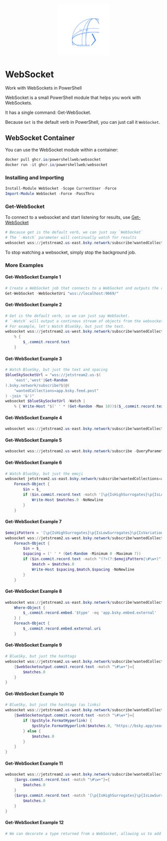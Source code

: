 <div align='center'>
    <img alt='WebSocket Logo (Animated)' style='width:33%' src='Assets/WebSocket-Animated.svg' />
</div>

# WebSocket

Work with WebSockets in PowerShell

WebSocket is a small PowerShell module that helps you work with WebSockets.

It has a single command:  Get-WebSocket.

Because `Get` is the default verb in PowerShell, you can just call it `WebSocket`.

## WebSocket Container

You can use the WebSocket module within a container:

~~~powershell
docker pull ghcr.io/powershellweb/websocket
docker run -it ghcr.io/powershellweb/websocket
~~~

### Installing and Importing

~~~PowerShell
Install-Module WebSocket -Scope CurrentUser -Force
Import-Module WebSocket -Force -PassThru
~~~

### Get-WebSocket

To connect to a websocket and start listening for results, use [Get-WebSocket](Get-WebSocket.md)

~~~PowerShell
# Because get is the default verb, we can just say `WebSocket`
# The `-Watch` parameter will continually watch for results
websocket wss://jetstream2.us-east.bsky.network/subscribe?wantedCollections=app.bsky.feed.post -Watch
~~~

To stop watching a websocket, simply stop the background job.

### More Examples

#### Get-WebSocket Example 1

~~~powershell
# Create a WebSocket job that connects to a WebSocket and outputs the results.
Get-WebSocket -WebSocketUri "wss://localhost:9669/"
~~~
 #### Get-WebSocket Example 2

~~~powershell
# Get is the default verb, so we can just say WebSocket.
# `-Watch` will output a continous stream of objects from the websocket.
# For example, let's Watch BlueSky, but just the text.        
websocket wss://jetstream2.us-west.bsky.network/subscribe?wantedCollections=app.bsky.feed.post -Watch |
    % { 
        $_.commit.record.text
    }
~~~
 #### Get-WebSocket Example 3

~~~powershell
# Watch BlueSky, but just the text and spacing
$blueSkySocketUrl = "wss://jetstream2.us-$(
    'east','west'|Get-Random
).bsky.network/subscribe?$(@(
    "wantedCollections=app.bsky.feed.post"
) -join '&')"
websocket $blueSkySocketUrl -Watch | 
    % { Write-Host "$(' ' * (Get-Random -Max 10))$($_.commit.record.text)$($(' ' * (Get-Random -Max 10)))"}
~~~
 #### Get-WebSocket Example 4

~~~powershell
websocket wss://jetstream2.us-east.bsky.network/subscribe?wantedCollections=app.bsky.feed.post
~~~
 #### Get-WebSocket Example 5

~~~powershell
websocket wss://jetstream2.us-west.bsky.network/subscribe -QueryParameter @{ wantedCollections = 'app.bsky.feed.post' } -Max 1 -Debug
~~~
 #### Get-WebSocket Example 6

~~~powershell
# Watch BlueSky, but just the emoji
websocket jetstream2.us-east.bsky.network/subscribe?wantedCollections=app.bsky.feed.post -Tail |
    Foreach-Object {
        $in = $_
        if ($in.commit.record.text -match '[\p{IsHighSurrogates}\p{IsLowSurrogates}]+') {
            Write-Host $matches.0 -NoNewline
        }
    }
~~~
 #### Get-WebSocket Example 7

~~~powershell
$emojiPattern = '[\p{IsHighSurrogates}\p{IsLowSurrogates}\p{IsVariationSelectors}\p{IsCombiningHalfMarks}]+)'
websocket wss://jetstream2.us-west.bsky.network/subscribe?wantedCollections=app.bsky.feed.post -Tail |
    Foreach-Object {
        $in = $_
        $spacing = (' ' * (Get-Random -Minimum 0 -Maximum 7))
        if ($in.commit.record.text -match "(?>(?:$emojiPattern|\#\w+)") {
            $match = $matches.0                    
            Write-Host $spacing,$match,$spacing -NoNewline
        }
    }
~~~
 #### Get-WebSocket Example 8

~~~powershell
websocket wss://jetstream2.us-east.bsky.network/subscribe?wantedCollections=app.bsky.feed.post -Watch |
    Where-Object {
        $_.commit.record.embed.'$type' -eq 'app.bsky.embed.external'
    } |
    Foreach-Object {
        $_.commit.record.embed.external.uri
    }
~~~
 #### Get-WebSocket Example 9

~~~powershell
# BlueSky, but just the hashtags
websocket wss://jetstream2.us-west.bsky.network/subscribe?wantedCollections=app.bsky.feed.post -WatchFor @{
    {$webSocketoutput.commit.record.text -match "\#\w+"}={
        $matches.0
    }                
}
~~~
 #### Get-WebSocket Example 10

~~~powershell
# BlueSky, but just the hashtags (as links)
websocket wss://jetstream2.us-west.bsky.network/subscribe?wantedCollections=app.bsky.feed.post -WatchFor @{
    {$webSocketoutput.commit.record.text -match "\#\w+"}={
        if ($psStyle.FormatHyperlink) {
            $psStyle.FormatHyperlink($matches.0, "https://bsky.app/search?q=$([Web.HttpUtility]::UrlEncode($matches.0))")
        } else {
            $matches.0
        }
    }
}
~~~
 #### Get-WebSocket Example 11

~~~powershell
websocket wss://jetstream2.us-west.bsky.network/subscribe?wantedCollections=app.bsky.feed.post -WatchFor @{
    {$args.commit.record.text -match "\#\w+"}={
        $matches.0
    }
    {$args.commit.record.text -match '[\p{IsHighSurrogates}\p{IsLowSurrogates}]+'}={
        $matches.0
    }
}
~~~
 #### Get-WebSocket Example 12

~~~powershell
# We can decorate a type returned from a WebSocket, allowing us to add additional properties.
~~~
